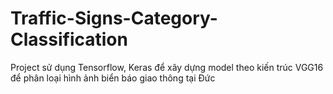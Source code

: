 # Traffic-Signs-Category-Classification
Project sử dụng Tensorflow, Keras để xây dựng model theo kiến trúc VGG16 để phân loại hình ảnh biển báo giao thông tại Đức

